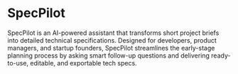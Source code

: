 # SpecPilot
SpecPilot is an AI-powered assistant that transforms short project briefs into detailed technical specifications. Designed for developers, product managers, and startup founders, SpecPilot streamlines the early-stage planning process by asking smart follow-up questions and delivering ready-to-use, editable, and exportable tech specs.
